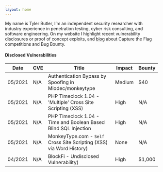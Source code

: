 ```yaml
---
layout: home
---
```


My name is Tyler Butler, I’m an independent security researcher with industry experience in penetration testing, cyber risk consulting, and software engineering. On my website I highlight recent vulnerability disclosures or proof of concept exploits, and [blog]("/blog") about Capture the Flag competitions and Bug Bounty.  

#### **Disclosed Vulnerabilities**


| Date | CVE | Title | Impact | Bounty |
|---	|---	|---	|---	|---	|
| 05/2021 | N/A | Authentication Bypass by Spoofing in Miodec/monkeytype| Medium | $40 |
| 05/2021 | N/A | PHP Timeclock 1.04 - 'Multiple' Cross Site Scripting (XSS)| High | N/A |
| 05/2021 | N/A | PHP Timeclock 1.04 - Time and Boolean Based Blind SQL Injection | High | N/A |
| 05/2021 | N/A | MonkeyType.com - `Self` Cross Site Scripting (XSS) via Word History) | None | N/A |
| 04/2021 | N/A | BlockFi - Undisclosed Vulnerability) | High | $1,000 |